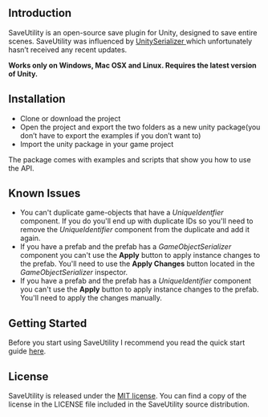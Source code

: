 ## Introduction
SaveUtility is an open-source save plugin for Unity, designed to save entire scenes. 
SaveUtility was influenced by [UnitySerializer ](http://whydoidoit.com/unityserializer) which unfortunately hasn’t received any recent updates.

**Works only on Windows, Mac OSX and Linux. Requires the latest version of Unity.**

## Installation
- Clone or download the project
- Open the project and export the two folders as a new unity package(you don’t have to export the examples if you don’t want to)
- Import the unity package in your game project

The package comes with examples and scripts that show you how to use the API.

## Known Issues
- You can't duplicate game-objects that have a *UniqueIdentfier* component. If you do you'll end up with duplicate IDs so you'll need to remove the *UniqueIdentifier* component from the duplicate and add it again.
- If you have a prefab and the prefab has a *GameObjectSerializer* component you can't use the **Apply** button to apply instance changes to the prefab. You'll need to use the **Apply Changes** button located in the *GameObjectSerializer* inspector.
-  If you have a prefab and the prefab has a *UniqueIdentifier* component you can't use the **Apply** button to apply instance changes to the prefab. You'll need to apply the changes manually.

## Getting Started
Before you start using SaveUtility I recommend you read the quick start guide [here](https://docs.google.com/document/d/1iLQm2USVTSERdJEx-rLWS9Kfh4-EyiBoFBqnOk9QZqA/edit).

## License
SaveUtility is released under the [MIT license](http://opensource.org/licenses/MIT). You can find a copy of the license in the LICENSE file included in the SaveUtility source distribution.